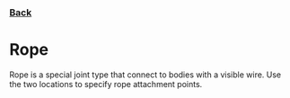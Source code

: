 ### [Back](README.md)
# Rope
Rope is a special joint type that connect to bodies with a visible wire. Use the two locations to specify rope attachment points.